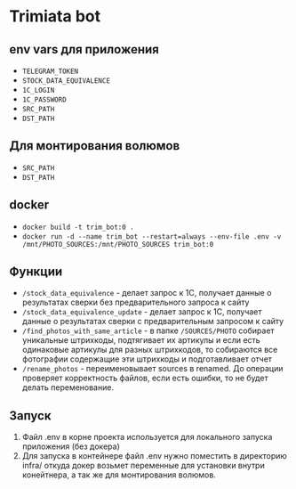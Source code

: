 # Trimiata bot

## env vars для приложения
* `TELEGRAM_TOKEN`
* `STOCK_DATA_EQUIVALENCE`
* `1C_LOGIN`
* `1C_PASSWORD`
* `SRC_PATH`
* `DST_PATH`

## Для монтирования волюмов
* `SRC_PATH`
* `DST_PATH`

## docker
* `docker build -t trim_bot:0 .`
* `docker run -d --name trim_bot --restart=always --env-file .env -v /mnt/PHOTO_SOURCES:/mnt/PHOTO_SOURCES trim_bot:0`

## Функции
* `/stock_data_equivalence` - делает запрос к 1С, получает данные о результатах сверки без предварительного запроса к сайту
* `/stock_data_equivalence_update` - делает запрос к 1С, получает данные о результатах сверки с предварительным запросом к сайту
* `/find_photos_with_same_article` - в папке `/SOURCES/PHOTO` собирает уникальные штрихкоды, подтягивает их артикулы и если есть одинаковые артикулы для разных штрихкодов, то собираются все фотографии содержащие эти штрихкоды и подготавливает отчет
* `/rename_photos` - переименовывает sources в renamed. До операции проверяет корректность файлов, если есть ошибки, то не будет делать переменование.

## Запуск
1. Файл .env в корне проекта используется для локального запуска приложения (без докера)
2. Для запуска в контейнере файл .env нужно поместить в директорию infra/ откуда докер возьмет переменные для установки внутри конейтнера, а так же для монтирования волюмов.